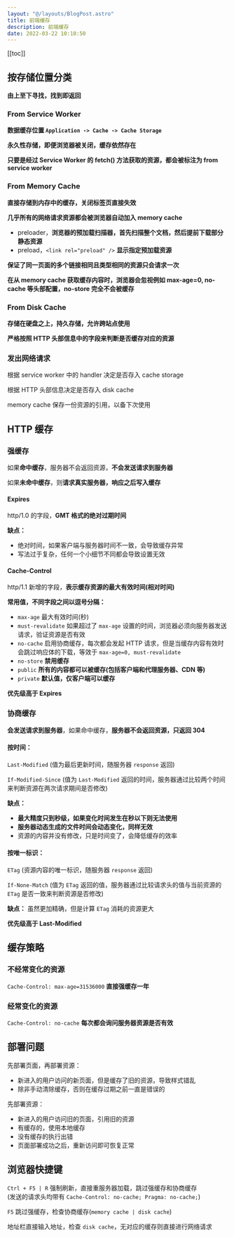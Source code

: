 ```yaml
---
layout: "@/layouts/BlogPost.astro"
title: 前端缓存
description: 前端缓存
date: 2022-03-22 10:10:50
---
```


[[toc]]

## 按存储位置分类

**由上至下寻找，找到即返回**

### From Service Worker

**数据缓存位置 `Application -> Cache -> Cache Storage`**

**永久性存储，即便浏览器被关闭，缓存依然存在**

<n-alert class="my-4" type="warning">**只要是经过 Service Worker 的 fetch() 方法获取的资源，都会被标注为 from service worker**</n-alert>

### From Memory Cache

**直接存储到内存中的缓存，关闭标签页直接失效**

**几乎所有的网络请求资源都会被浏览器自动加入 memory cache**
- preloader，**浏览器的预加载扫描器，首先扫描整个文档，然后提前下载部分静态资源**
- preload，`<link rel="preload" />` **显示指定预加载资源**

<n-alert class="my-4" type="warning">**保证了同一页面的多个链接相同且类型相同的资源只会请求一次**</n-alert>

<n-alert class="my-4" type="warning">**在从 memory cache 获取缓存内容时，浏览器会忽视例如 max-age=0, no-cache 等头部配置，<span class="text-red-500">no-store 完全不会被缓存</span>**</n-alert>

### From Disk Cache

**存储在硬盘之上，持久存储，允许跨站点使用**

**严格按照 HTTP 头部信息中的字段来判断是否缓存对应的资源**

### 发出网络请求

根据 service worker 中的 handler 决定是否存入 cache storage

根据 HTTP 头部信息决定是否存入 disk cache

memory cache 保存一份资源的引用，以备下次使用

## HTTP 缓存

### 强缓存

如果**命中缓存**，服务器不会返回资源，**不会发送请求到服务器**

如果**未命中缓存**，则**请求真实服务器，响应之后写入缓存**

#### Expires

http/1.0 的字段，**GMT 格式的绝对过期时间**

**缺点：**
  - 绝对时间，如果客户端与服务器时间不一致，会导致缓存异常
  - 写法过于复杂，任何一个小细节不同都会导致设置无效

#### Cache-Control

http/1.1 新增的字段，**表示缓存资源的最大有效时间(相对时间)**

**常用值，不同字段之间以逗号分隔：**
- `max-age` 最大有效时间(秒)
- `must-revalidate` 如果超过了 `max-age` 设置的时间，浏览器必须向服务器发送请求，验证资源是否有效
- `no-cache` 启用协商缓存，每次都会发起 HTTP 请求，但是当缓存内容有效时会跳过响应体的下载，等效于 `max-age=0, must-revalidate`
- `no-store` **禁用缓存**
- `public` **所有的内容都可以被缓存(包括客户端和代理服务器、CDN 等)**
- `private` **默认值，仅客户端可以缓存**

<n-alert type="info">**优先级高于 Expires**</n-alert>

### 协商缓存

**会发送请求到服务器**，如果命中缓存，**服务器不会返回资源，只返回 304**

#### 按时间：

`Last-Modified` (值为最后更新时间，随服务器 `response` 返回)

`If-Modified-Since` (值为 `Last-Modified` 返回的时间，服务器通过比较两个时间来判断资源在两次请求期间是否修改)

**缺点：**
- **最大精度只到秒级，如果变化时间发生在秒以下则无法使用**
- **服务器动态生成的文件时间会动态变化，同样无效**
- 资源的内容并没有修改，只是时间变了，会降低缓存的效率

#### 按唯一标识：

`ETag` (资源内容的唯一标识，随服务器 `response` 返回)

`If-None-Match` (值为 `ETag` 返回的值，服务器通过比较请求头的值与当前资源的 `ETag` 是否一致来判断资源是否修改)

**缺点：** 虽然更加精确，但是计算 `ETag` 消耗的资源更大

<n-alert type="info">**优先级高于 Last-Modified**</n-alert>

## 缓存策略

### 不经常变化的资源

`Cache-Control: max-age=31536000` **直接强缓存一年**

### 经常变化的资源

`Cache-Control: no-cache` **每次都会询问服务器资源是否有效**

## 部署问题

先部署页面，再部署资源：
  - 新进入的用户访问的新页面，但是缓存了旧的资源，导致样式错乱
  - 除非手动清除缓存，否则在缓存过期之前一直是错误的

先部署资源：
  - 新进入的用户访问旧的页面，引用旧的资源
  - 有缓存的，使用本地缓存
  - 没有缓存的执行出错
  - 页面部署成功之后，重新访问即可恢复正常


## 浏览器快捷键

`Ctrl + F5 | R` 强制刷新，直接重服务器加载，跳过强缓存和协商缓存<br />(发送的请求头均带有 `Cache-Control: no-cache; Pragma: no-cache;`)


`F5` 跳过强缓存，检查协商缓存(`memory cache | disk cache`)

地址栏直接输入地址，检查 `disk cache`，无对应的缓存则直接进行网络请求